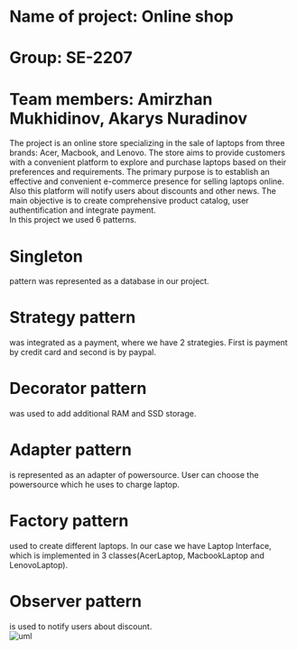 # Name of project: Online shop </br>
# Group: SE-2207 </br>
# Team members: Amirzhan Mukhidinov, Akarys Nuradinov </br>
The project is an online store specializing in the sale of laptops from three brands: Acer, Macbook, and Lenovo. The store aims to provide customers with a convenient platform to explore and purchase laptops based on their preferences and requirements. The primary purpose is to establish an effective and convenient e-commerce presence for selling laptops online. Also this platform will notify users about discounts and other news. The main objective is to create comprehensive product catalog, user authentification and integrate payment.</br>
In this project we used 6 patterns. 
# Singleton 
pattern was represented as a database in our project. 
# Strategy pattern
was integrated as a payment, where we have 2 strategies. 
First is payment by credit card and second is by paypal. 
# Decorator pattern 
was used to add additional RAM and SSD storage. 
# Adapter pattern 
is represented as an adapter of powersource. User can choose the powersource which he uses to charge laptop. 
# Factory pattern 
used to create different laptops. In our case we have Laptop Interface, which is implemented in 3 classes(AcerLaptop, MacbookLaptop and LenovoLaptop). 
# Observer pattern 
is used to notify users about discount.</br>
![uml](https://github.com/oop111/final/assets/121971831/102e7e8f-ce51-497b-8df2-c70b0425bc2e)
